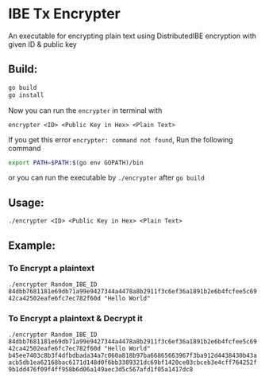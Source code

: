 # IBE Tx Encrypter

An executable for encrypting plain text using DistributedIBE encryption with given ID & public key

## Build:

```bash
go build
go install
```

Now you can run the `encrypter` in terminal with 

```
encrypter <ID> <Public Key in Hex> <Plain Text>
```

If you get this error `encrypter: command not found`, Run the following command

```bash
export PATH=$PATH:$(go env GOPATH)/bin
```

or you can run the executable by `./encrypter` after `go build`

## Usage: 

`./encrypter <ID> <Public Key in Hex> <Plain Text>`

## Example:

### To Encrypt a plaintext

`./encrypter Random_IBE_ID 84dbb7681181e69db71a99e9427344a4478a8b2911f3c6ef36a1891b2e6b4fcfee5c6942ca42502eafe6fc7ec782f60d "Hello World"`


### To Encrypt a plaintext & Decrypt it

`./encrypter Random_IBE_ID 84dbb7681181e69db71a99e9427344a4478a8b2911f3c6ef36a1891b2e6b4fcfee5c6942ca42502eafe6fc7ec782f60d "Hello World" b45ee7403c8b3f4dfbdbada34a7c060a818b97ba66865663967f3ba912d4438430b43aacb5db1ea62168bac6171d148d0f6bb3389321dc69bf1420ce03cbceb3e4cff764252f9b1dd476f09f4ff958b6d06a149aec3d5c567afd1f05a1417dc8`